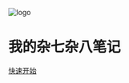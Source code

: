 <!-- _coverpage.md -->
![logo](https://docsify.js.org/_media/icon.svg)

# 我的杂七杂八笔记



<!-- [Gitee](https://gitee.com/librarycodes/docsify-plus) -->
<!-- [GitHub](https://github.com/shiming-git/docsify-plus) -->
<!-- [Docsify官网](https://docsify.js.org/#/) -->
[快速开始](README.md)